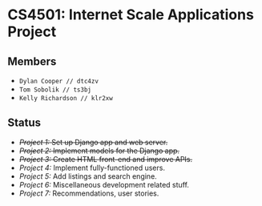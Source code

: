 # CS4501: Internet Scale Applications Project
## Members
- `Dylan Cooper // dtc4zv`
- `Tom Sobolik // ts3bj`
- `Kelly Richardson // klr2xw`
## Status
- ~~_Project 1:_ Set up Django app and web server.~~
- ~~_Project 2:_ Implement models for the Django app.~~
- ~~_Project 3:_ Create HTML front-end and improve APIs.~~
- _Project 4:_ Implement fully-functioned users.
- _Project 5:_ Add listings and search engine.
- _Project 6:_ Miscellaneous development related stuff.
- _Project 7:_ Recommendations, user stories.
